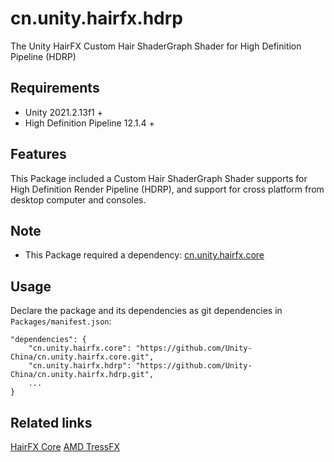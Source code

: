 # cn.unity.hairfx.hdrp
The Unity HairFX Custom Hair ShaderGraph Shader for High Definition Pipeline (HDRP)

## Requirements

- Unity 2021.2.13f1 +
- High Definition Pipeline 12.1.4 +


## Features

This Package included a Custom Hair ShaderGraph Shader supports for High Definition Render Pipeline (HDRP), and support for cross platform from desktop computer and consoles.


## Note

- This Package required a dependency: [cn.unity.hairfx.core](https://github.com/Unity-China/cn.unity.hairfx.core)

## Usage

Declare the package and its dependencies as git dependencies in `Packages/manifest.json`:

```
"dependencies": {
    "cn.unity.hairfx.core": "https://github.com/Unity-China/cn.unity.hairfx.core.git",
    "cn.unity.hairfx.hdrp": "https://github.com/Unity-China/cn.unity.hairfx.hdrp.git",
    ...
}
```

## Related links
[HairFX Core](https://github.com/Unity-China/cn.unity.hairfx.core)
[AMD TressFX](https://github.com/GPUOpen-Effects/TressFX)
